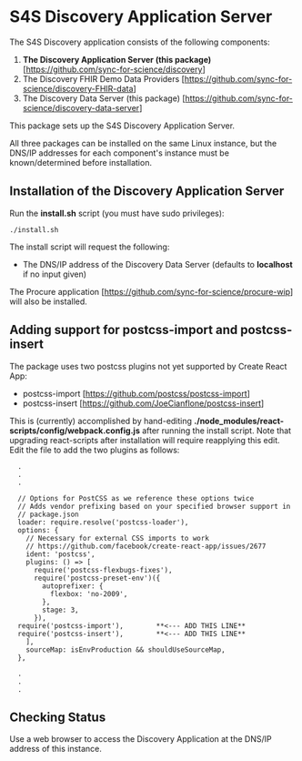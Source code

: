 # S4S Discovery Application Server

The S4S Discovery application consists of the following components:

1. **The Discovery Application Server (this package)** [<https://github.com/sync-for-science/discovery>]
2. The Discovery FHIR Demo Data Providers [<https://github.com/sync-for-science/discovery-FHIR-data>]
3. The Discovery Data Server (this package) [<https://github.com/sync-for-science/discovery-data-server>]

This package sets up the S4S Discovery Application Server.

All three packages can be installed on the same Linux instance, but the DNS/IP addresses for each component's instance must be known/determined before installation.

## Installation of the Discovery Application Server

Run the **install.sh** script (you must have sudo privileges):

`./install.sh`

The install script will request the following:

- The DNS/IP address of the Discovery Data Server (defaults to **localhost** if no input given)

The Procure application [<https://github.com/sync-for-science/procure-wip>] will also be installed.

## Adding support for postcss-import and postcss-insert

The package uses two postcss plugins not yet supported by Create React App:

- postcss-import [<https://github.com/postcss/postcss-import>]
- postcss-insert [<https://github.com/JoeCianflone/postcss-insert>]

This is (currently) accomplished by hand-editing **./node_modules/react-scripts/config/webpack.config.js** after running the install script. Note that upgrading react-scripts after installation will require reapplying this edit. Edit the file to add the two plugins as follows:

      .
      .
      .

      // Options for PostCSS as we reference these options twice
      // Adds vendor prefixing based on your specified browser support in
      // package.json
      loader: require.resolve('postcss-loader'),
      options: {
        // Necessary for external CSS imports to work
        // https://github.com/facebook/create-react-app/issues/2677
        ident: 'postcss',
        plugins: () => [
          require('postcss-flexbugs-fixes'),
          require('postcss-preset-env')({
            autoprefixer: {
              flexbox: 'no-2009',
            },
            stage: 3,
          }),
	  require('postcss-import'),		**<--- ADD THIS LINE**
	  require('postcss-insert'),		**<--- ADD THIS LINE**
        ],
        sourceMap: isEnvProduction && shouldUseSourceMap,
      },

      .
      .
      .

## Checking Status

Use a web browser to access the Discovery Application at the DNS/IP address of this instance.
